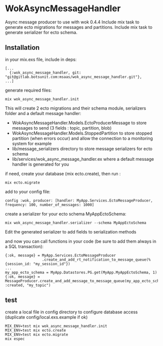 # WokAsyncMessageHandler

Async message producer to use with wok 0.4.4
Include mix task to generate ecto migrations for messages and partitions.
Include mix task to generate serializer for ecto schema.

## Installation

in your mix.exs file, include in deps:
```
[...
  {:wok_async_message_handler, git: "git@gitlab.botsunit.com:msaas/wok_async_message_handler.git"},
...]
```

generate required files:
```
mix wok_async_message_handler.init
```
This will create 2 ecto migrations and their schema module, serializers folder and a default message handler:
- WokAsyncMessageHandler.Models.EctoProducerMessage to store messages to send (3 fields : topic, partition, blob)
- WokAsyncMessageHandler.Models.StoppedPartition to store stopped partition (when errors occur) and allow the connection to a monitoring system for example
- lib/message_serializers directory to store message serializers for ecto schema
- lib/services/wok_async_message_handler.ex where a default message handler is generated for you

if need, create your database (mix ecto.create), then run :
```
mix ecto.migrate
```

add to your config file:
```
config :wok, producer: [handler: MyApp.Services.EctoMessageProducer, frequency: 100, number_of_messages: 1000]
```

create a serializer for your ecto schema MyAppEctoSchema:
```
mix wok_async_message_handler.serializer --schema MyAppEctoSchema
```
Edit the generated serializer to add fields to serialization methods

and now you can call functions in your code (be sure to add them always in a SQL transaction):
```
{:ok, message} = MyApp.Services.EctoMessageProducer
                 .create_and_add_rt_notification_to_message_queue(%{session_id: "my_session_id"})
...
my_app_ecto_schema = MyApp.Datastores.PG.get(MyApp.MyAppEctoSchema, 1)
{:ok, message} = MessageProducer.create_and_add_message_to_message_queue(my_app_ecto_schema, :created, "my_topic")
```

## test

create a local file in config directory to configure database access (duplicate config/local.exs.example if ok)
```
MIX_ENV=test mix wok_async_message_handler.init
MIX_ENV=test mix ecto.create
MIX_ENV=test mix ecto.migrate
mix espec
```
